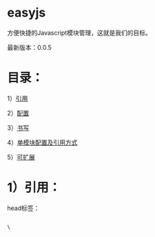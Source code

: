 easyjs
======

方便快捷的Javascript模块管理，这就是我们的目标。

最新版本：0.0.5

目录：
======

1）<a href="https://github.com/ereddate/easyjs/blob/master/README.md#1%E5%BC%95%E7%94%A8">引用</a>

2）<a href="https://github.com/ereddate/easyjs/blob/master/README.md#2%E9%85%8D%E7%BD%AE">配置</a>

3）<a href="https://github.com/ereddate/easyjs/blob/master/README.md#3%E4%B9%A6%E5%86%99">书写</a>

4）<a href="https://github.com/ereddate/easyjs/blob/master/README.md#4%E5%8D%95%E6%A8%A1%E5%9D%97%E9%85%8D%E7%BD%AE%E5%8F%8A%E5%BC%95%E7%94%A8%E6%96%B9%E5%BC%8F">单模块配置及引用方式</a>

5）<a href="https://github.com/ereddate/easyjs/blob/master/README.md#5%E5%8F%AF%E6%89%A9%E5%B1%95">可扩展</a>


1）引用：
======

head标签：

<code>
\<script src="./libs/easyjs.0.0.1.js" id="root" data-config="./config.js" data-main="./app.js"\>\</script\>
</code>

属性：

src: 框架地址，目录只认libs

id: 只读

data-config: 配置文件地址

data-main: 主文件地址

2）配置：
======

代码：

<code>
define({

	debug: true,
	
	frame: "jquery",  //20130927增加
	
	main: "app",  //20130927增加
	
	alias: {
		jquery: "bbb/libs/jquery.1.9.1.js",
		main: "./app.js",
		b: "ccc/plugs/plugs.1.0.0.js",
		d: "./plugs/plugs.js",
		e: "aaaaaa/bbb/ccc",
		c: {
			url: "ddd/unreadmessagecount",
			type: "jsonp",  //20130927增加
			callback: function(data) {
				alert(data);
			}
		},
		g: {
			url: "./plugs/plugs.js",
			callback: function() {
				console.log("plug_ok");
			}
		},
		f: "./test.js",
		h: "./test1.js"
	},
	
	paths: {
		bbb: "http://a.b.com/comm/",
		ccc: "http://c.b.com/comm/",
		ddd: "http://d.b.com/i/"
	}});
</code>

解释：

debug: 是否处于调试

frame: 开发框架

main: 开发主文件

alias: 别名

paths: 路径

3）书写：
======

代码：

<code>
define(function(require, exports, module) {

	require("a");
	
	var b = require("f");
	
	module.use("http://a.b.com/comm/jquery.1.9.1.js", function(){
	
		console.log(jQuery);
		
	});
	
	module.use("./plugs/plugs.js", function(){
	
		console.log("plugs");
		
	});
	
	exports.aaa = "a";});
</code>


解释：

require: 引入指定名称的模块，如模块提供返回接口，就会返回结果。

exports: 返回值对象。

module: easyjs主体。


4）单模块配置及引用方式：
======

module.config(配置对象);

module.use(引用模块地址, 回调函数);

module.loadJs(文件地址, 回调函数);

module.loadCss(文件地址, 回调函数);


代码：

<code>	module.use("./plugs/plugs.js", function(){
	
		console.log("plugs_use");
		
	});
	
	module.loadCss("./css/index.css", function(){
	
		module.jq("#aaa").addClass("a").show();
		
	});
</code>


5）可扩展：
======

为什么说我们是框架，因为我们是可扩展的，是要创造一个完整生态系统的。

module.extend(原对象或扩展方法名, 函数或对象);

module.implement(原对象或扩展方法名, 函数或对象);

代码：

<code>	module.extend("jq", jQuery);
	
	module.jq(function(){
	
		alert("hello");
		
	});
</code>

6）开发历史
======

0.0.1-0.0.3 框架定型版

0.0.4 试用版

0.0.5 修复路径识别问题

7）案例
======

酷六网专题 - 是真的吗

http://life.ku6.com/true/index.shtml

使用版本：0.0.4


